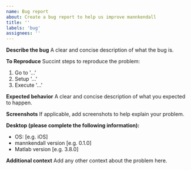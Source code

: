 ```yaml
---
name: Bug report
about: Create a bug report to help us improve mannkendall
title: ''
labels: 'bug'
assignees: ''
---
```


**Describe the bug**
A clear and concise description of what the bug is.

**To Reproduce**
Succint steps to reproduce the problem:
1. Go to '...'
2. Setup '...'
3. Execute '...'

**Expected behavior**
A clear and concise description of what you expected to happen.

**Screenshots**
If applicable, add screenshots to help explain your problem.

**Desktop (please complete the following information):**
 - OS: [e.g. iOS]
 - mannkendall version [e.g. 0.1.0]
 - Matlab version [e.g. 3.8.0]

**Additional context**
Add any other context about the problem here.
